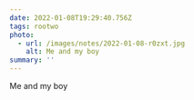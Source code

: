 ```yaml
---
date: 2022-01-08T19:29:40.756Z
tags: rootwo
photo:
  - url: /images/notes/2022-01-08-r0zxt.jpg
    alt: Me and my boy
summary: ''
---
```

Me and my boy

